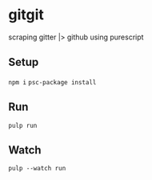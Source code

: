 # gitgit
scraping gitter |> github using purescript

Setup
---
`npm i`
`psc-package install`

Run
---
`pulp run`

Watch
---
`pulp --watch run`
